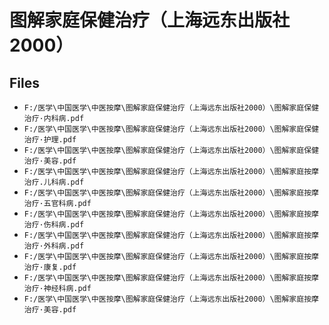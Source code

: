 # 图解家庭保健治疗（上海远东出版社2000）

## Files

- `F:/医学\中国医学\中医按摩\图解家庭保健治疗（上海远东出版社2000）\图解家庭保健治疗·内科病.pdf`
- `F:/医学\中国医学\中医按摩\图解家庭保健治疗（上海远东出版社2000）\图解家庭保健治疗·护理.pdf`
- `F:/医学\中国医学\中医按摩\图解家庭保健治疗（上海远东出版社2000）\图解家庭保健治疗·美容.pdf`
- `F:/医学\中国医学\中医按摩\图解家庭保健治疗（上海远东出版社2000）\图解家庭按摩治疗.儿科病.pdf`
- `F:/医学\中国医学\中医按摩\图解家庭保健治疗（上海远东出版社2000）\图解家庭按摩治疗·五官科病.pdf`
- `F:/医学\中国医学\中医按摩\图解家庭保健治疗（上海远东出版社2000）\图解家庭按摩治疗·伤科病.pdf`
- `F:/医学\中国医学\中医按摩\图解家庭保健治疗（上海远东出版社2000）\图解家庭按摩治疗·外科病.pdf`
- `F:/医学\中国医学\中医按摩\图解家庭保健治疗（上海远东出版社2000）\图解家庭按摩治疗·康复.pdf`
- `F:/医学\中国医学\中医按摩\图解家庭保健治疗（上海远东出版社2000）\图解家庭按摩治疗·神经科病.pdf`
- `F:/医学\中国医学\中医按摩\图解家庭保健治疗（上海远东出版社2000）\图解家庭按摩治疗·美容.pdf`
